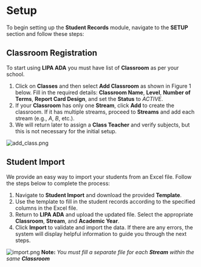 # Setup

To begin setting up the **Student Records** module, navigate to the **SETUP** section and follow these steps:

## Classroom Registration
To start using **LIPA ADA** you must have list of **Classroom** as per your school.

1. Click on **Classes** and then select **Add Classroom** as shown in Figure 1 below. Fill in the required details: **Classroom Name**, **Level**, **Number of Terms**, **Report Card Design**, and set the **Status** to *ACTIVE*.
2. If your **Classroom** has only one **Stream**, click **Add** to create the classroom. If it has multiple streams, proceed to **Streams** and add each stream (e.g., *A*, *B*, etc.).
3. We will return later to assign a **Class Teacher** and verify subjects, but this is not necessary for the initial setup.

![add_class.png](add_class.png)

## Student Import

We provide an easy way to import your students from an Excel file. Follow the steps below to complete the process:

1. Navigate to **Student Import** and download the provided **Template**.
2. Use the template to fill in the student records according to the specified columns in the Excel file.
3. Return to **LIPA ADA** and upload the updated file. Select the appropriate **Classroom**, **Stream**, and **Academic Year**.
4. Click **Import** to validate and import the data. If there are any errors, the system will display helpful information to guide you through the next steps.

![import.png](import.png)
**Note:** *You must fill a separate file for each **Stream** within the same **Classroom***

